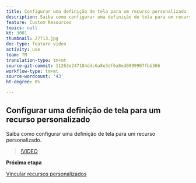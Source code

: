 ```yaml
---
title: Configurar uma definição de tela para um recurso personalizado
description: Saiba como configurar uma definição de tela para um recurso personalizado.
feature: Custom Resources
topics: null
kt: 3001
thumbnail: 27713.jpg
doc-type: feature video
activity: use
team: TM
translation-type: tm+mt
source-git-commit: 11263e247184ddc6a8e3df6a8ed0899907fbb366
workflow-type: tm+mt
source-wordcount: '43'
ht-degree: 0%

---
```



## Configurar uma definição de tela para um recurso personalizado

Saiba como configurar uma definição de tela para um recurso personalizado.

>[!VIDEO](https://video.tv.adobe.com/v/27713?quality=9)

**Próxima etapa**

[Vincular recursos personalizados](./linking-custom-resources.md)
